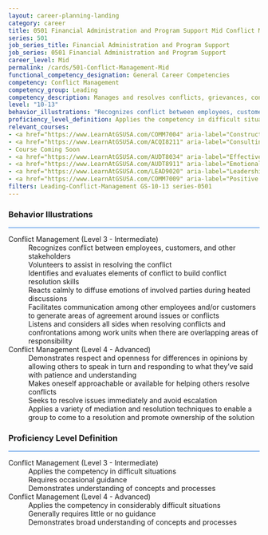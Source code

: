 ```yaml
---
layout: career-planning-landing
category: career
title: 0501 Financial Administration and Program Support Mid Conflict Management
series: 501
job_series_title: Financial Administration and Program Support
job_series: 0501 Financial Administration and Program Support
career_level: Mid
permalink: /cards/501-Conflict-Management-Mid
functional_competency_designation: General Career Competencies
competency: Conflict Management
competency_group: Leading
competency_description: Manages and resolves conflicts, grievances, confrontations, or disagreements in a constructive manner to minimize negative (personal) impact
level: "10-13"
behavior_illustrations: "Recognizes conflict between employees, customers, and other stakeholders ? Volunteers to assist in resolving the conflict ? Identifies and evaluates elements of conflict to build conflict resolution skills ? Reacts calmly to diffuse emotions of involved parties during heated discussions ? Facilitates communication among other employees and/or customers to generate areas of agreement around issues or conflicts ? Listens and considers all sides when resolving conflicts and confrontations among work units when there are overlapping areas of responsibility ? Demonstrates respect and openness for differences in opinions by allowing others to speak in turn and responding to what they’ve said with patience and understanding ? Makes oneself approachable or available for helping others resolve conflicts ? Seeks to resolve issues immediately and avoid escalation ? Applies a variety of mediation and resolution techniques to enable a group to come to a resolution and promote ownership of the solution"
proficiency_level_definition: Applies the competency in difficult situations ? Requires occasional guidance ? Demonstrates understanding of concepts and processes ? Applies the competency in considerably difficult situations ? Generally requires little or no guidance ? Demonstrates broad understanding of concepts and processes
relevant_courses: 
- <a href="https://www.LearnAtGSUSA.com/COMM7004" aria-label="Constructive Conflict Resolution (COMM7004), GSU - https://www.LearnAtGSUSA.com/COMM7004">Constructive Conflict Resolution (COMM7004), GSU</a>
- <a href="https://www.LearnAtGSUSA.com/ACQI8211" aria-label="Consulting Skills for Acquisition Professionals (ACQI8211), GSU - https://www.LearnAtGSUSA.com/ACQI8211">Consulting Skills for Acquisition Professionals (ACQI8211), GSU</a>
- Course Coming Soon
- <a href="https://www.LearnAtGSUSA.com/AUDT8034" aria-label="Effective Audit Resolution, Follow-up and Implementation (AUDT8034), GSU - https://www.LearnAtGSUSA.com/AUDT8034">Effective Audit Resolution, Follow-up and Implementation (AUDT8034), GSU</a>
- <a href="https://www.LearnAtGSUSA.com/AUDT8911" aria-label="Emotionally Intelligent Auditor&#58; The Power of Influence and Situational Awareness (AUDT8911), GSU - https://www.LearnAtGSUSA.com/AUDT8911">Emotionally Intelligent Auditor&#58; The Power of Influence and Situational Awareness (AUDT8911), GSU</a>
- <a href="https://www.LearnAtGSUSA.com/LEAD9020" aria-label="Leadership, Motivation and Accountability for High Performance Organizations (LEAD9020), GSU - https://www.LearnAtGSUSA.com/LEAD9020">Leadership, Motivation and Accountability for High Performance Organizations (LEAD9020), GSU</a>
- <a href="https://www.LearnAtGSUSA.com/COMM7009" aria-label="Positive Approaches to Difficult People (COMM7009), GSU - https://www.LearnAtGSUSA.com/COMM7009">Positive Approaches to Difficult People (COMM7009), GSU</a>
filters: Leading-Conflict-Management GS-10-13 series-0501
---
```


<div class="desktop:grid-col-6 margin-y-3">
  <div class="border-top-2 bg-white padding-3 shadow-5 height-full members-hover border-1px button-border border-top-blue radius-lg card-text-color">
    <h3>Behavior Illustrations</h3>
    <hr style="background-color: #1b74e0 !important;"/>
    <dl class="text-base card-content-color"><dt>Conflict Management (Level 3 - Intermediate)</dt><dd>Recognizes conflict between employees, customers, and other stakeholders </dd><dd> Volunteers to assist in resolving the conflict </dd><dd> Identifies and evaluates elements of conflict to build conflict resolution skills </dd><dd> Reacts calmly to diffuse emotions of involved parties during heated discussions </dd><dd> Facilitates communication among other employees and/or customers to generate areas of agreement around issues or conflicts </dd><dd> Listens and considers all sides when resolving conflicts and confrontations among work units when there are overlapping areas of responsibility</dd><dt>Conflict Management (Level 4 - Advanced)</dt><dd>Demonstrates respect and openness for differences in opinions by allowing others to speak in turn and responding to what they’ve said with patience and understanding </dd><dd> Makes oneself approachable or available for helping others resolve conflicts </dd><dd> Seeks to resolve issues immediately and avoid escalation </dd><dd> Applies a variety of mediation and resolution techniques to enable a group to come to a resolution and promote ownership of the solution</dd></dl>
  </div>
</div>
<div class="desktop:grid-col-6 margin-y-3">
  <div class="border-top-2 bg-white padding-3 shadow-5 height-full members-hover border-1px button-border border-top-blue radius-lg card-text-color">
    <h3>Proficiency Level Definition</h3>
     <hr style="background-color: #1b74e0 !important;"/>
    <dl class="text-base card-content-color"><dt>Conflict Management (Level 3 - Intermediate)</dt><dd>Applies the competency in difficult situations </dd><dd> Requires occasional guidance </dd><dd> Demonstrates understanding of concepts and processes</dd><dt>Conflict Management (Level 4 - Advanced)</dt><dd>Applies the competency in considerably difficult situations </dd><dd> Generally requires little or no guidance </dd><dd> Demonstrates broad understanding of concepts and processes</dd></dl>
  </div>
</div>